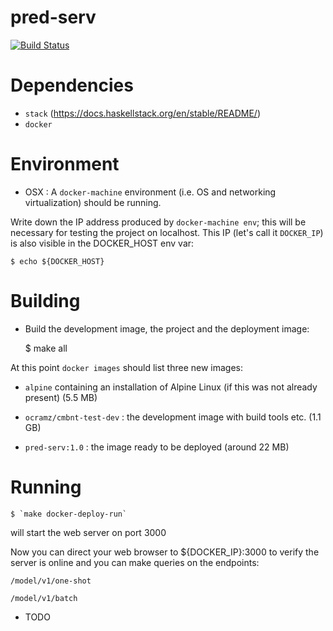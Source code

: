 # pred-serv

[![Build Status](https://travis-ci.org/ocramz/pred-serv.png)](https://travis-ci.org/ocramz/pred-serv)

# Dependencies

* `stack` (https://docs.haskellstack.org/en/stable/README/)
* `docker`


# Environment

* OSX : A `docker-machine` environment (i.e. OS and networking virtualization) should be running.

Write down the IP address produced by `docker-machine env`; this will be necessary for testing the project on localhost. This IP (let's call it `DOCKER_IP`) is also visible in the DOCKER_HOST env var:


    $ echo ${DOCKER_HOST}


# Building


* Build the development image, the project and the deployment image:


    $ make all


At this point `docker images` should list three new images:

* `alpine` containing an installation of Alpine Linux (if this was not already present) (5.5 MB)

* `ocramz/cmbnt-test-dev` : the development image with build tools etc. (1.1 GB)

* `pred-serv:1.0` : the image ready to be deployed (around 22 MB)


# Running


    $ `make docker-deploy-run`

will start the web server on port 3000

Now you can direct your web browser to ${DOCKER_IP}:3000 to verify the server is online and you can make queries on the endpoints:


    /model/v1/one-shot

    /model/v1/batch


* TODO
